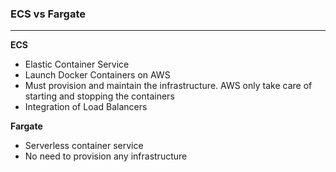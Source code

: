 ### ECS vs Fargate

---

**ECS**

- Elastic Container Service
- Launch Docker Containers on AWS
- Must provision and maintain the infrastructure. AWS only take care of starting and stopping the containers
- Integration of Load Balancers

**Fargate**

- Serverless container service
- No need to provision any infrastructure
